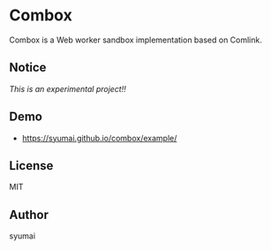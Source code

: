 # Combox

Combox is a Web worker sandbox implementation based on Comlink.

## Notice

_This is an experimental project!!_

## Demo

- https://syumai.github.io/combox/example/

## License

MIT

## Author

syumai